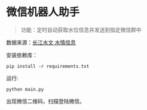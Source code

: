 # 微信机器人助手

> 功能：定时自动获取水位信息并发送到指定微信群中

数据来源：[长江水文 水情信息](http://wx.cjh.com.cn/cjsw/swwx/view/sssq-zd-hd.html?stcd=62904500&t=1594883640)

安装依赖库：
```shell
pip install -r requirements.txt
```


运行:
```shell
python main.py
```

出现微信二维码，扫描登陆微信。
